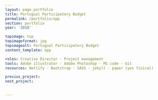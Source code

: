 ```yaml
---
layout: page_portfolio
title: Portugual Participatory Budget
permalink: /portfolio/opp
section: portfolio
year: '2018'

topimage: top
topimageformat: jpg
topimagealt: Portugual Participatory Budget
content_template: opp

roles: Creative Director · Project management 
tools: Adobe illustrator · Adobe Photoshop · MS code · Git
resources: Netlify · Bootstrap · SASS · jekyll · paper (yes fisical)

previus_project:
next_project:

  
---
```



